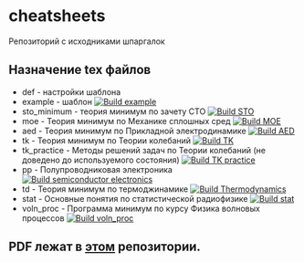 # cheatsheets
Репозиторий с исходниками шпаргалок

## Назначение tex файлов
* def - настройки шаблона
* example - шаблон [![Build example](../../actions/workflows/example.yml/badge.svg)](../../actions/workflows/example.yml)
* sto_minimum - теория минимум по зачету СТО [![Build STO](../../actions/workflows/sto_minimum.yml/badge.svg)](../../actions/workflows/sto_minimum.yml)
* moe - Теория минимум по Механике сплошных сред [![Build MOE](../../actions/workflows/moe.yml/badge.svg)](../../actions/workflows/moe.yml)
* aed - Теория минимум по Прикладной электродинамике [![Build AED](../../actions/workflows/aed.yml/badge.svg)](../../actions/workflows/aed.yml)
* tk - Теория минимум по Теории колебаний [![Build TK](../../actions/workflows/tk.yml/badge.svg)](../../actions/workflows/tk.yml)
* tk_practice - Методы решений задач по Теории колебаний (не доведено до используемого состояния) [![Build TK practice](../../actions/workflows/tk_practice.yml/badge.svg)](../../actions/workflows/tk_practice.yml)
* pp - Полупроводниковая электроника [![Build semiconductor electronics](../../actions/workflows/pp.yml/badge.svg)](../../actions/workflows/pp.yml)
* td - Теория минимум по термоджинамике [![Build Thermodynamics](../../actions/workflows/td.yml/badge.svg)](../../actions/workflows/td.yml)
* stat - Основные понятия по статистической радиофизике [![Build stat](../../actions/workflows/stat.yml/badge.svg)](../../actions/workflows/stat.yml)
* voln_proc - Программа минимум по курсу Физика волновых процессов [![Build voln_proc](../../actions/workflows/voln_proc.yml/badge.svg)](../../actions/workflows/voln_proc.yml)

## PDF лежат в [этом](https://github.com/rf-slf-4x1/cheatsheets-pdf) репозитории.
